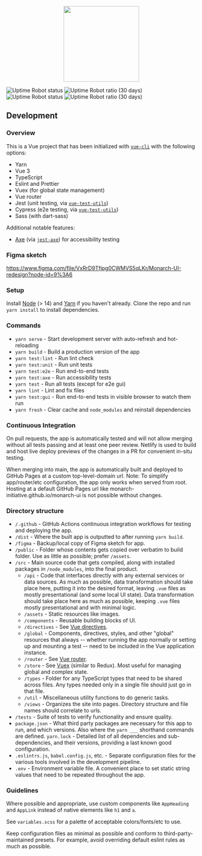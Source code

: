 <p align="center"><img src="https://user-images.githubusercontent.com/8326331/133301616-504b30a2-a015-4de8-b611-60539f133cfc.png" height="200px" /></p>

![Uptime Robot status](https://img.shields.io/uptimerobot/status/m789510441-3925163e68cf6a3e0c57dc6c?label=website%20status) ![Uptime Robot ratio (30 days)](https://img.shields.io/uptimerobot/ratio/m789510441-3925163e68cf6a3e0c57dc6c?label=website%20uptime%20ratio) ![Uptime Robot status](https://img.shields.io/uptimerobot/status/m789510547-1aca51572498527e9d4b9966?label=API%20status) ![Uptime Robot ratio (30 days)](https://img.shields.io/uptimerobot/ratio/m789510547-1aca51572498527e9d4b9966?label=API%20uptime%20ratio)

## Development

### Overview

This is a Vue project that has been initialized with [`vue-cli`](https://cli.vuejs.org/) with the following options:

- Yarn
- Vue 3
- TypeScript
- Eslint and Prettier
- Vuex (for global state management)
- Vue router
- Jest (unit testing, via [`vue-test-utils`](https://next.vue-test-utils.vuejs.org/guide/))
- Cypress (e2e testing, via [`vue-test-utils`](https://next.vue-test-utils.vuejs.org/guide/))
- Sass (with dart-sass)

Additional notable features:

- [Axe](https://www.deque.com/axe/) (via [`jest-axe`](https://github.com/nickcolley/jest-axe)) for accessibility testing

### Figma sketch

https://www.figma.com/file/VxRrD9Tfjpg0CWMVS5qLKr/Monarch-UI-redesign?node-id=9%3A6

### Setup

Install [Node](https://nodejs.org/) (> 14) and [Yarn](https://yarnpkg.com/) if you haven't already.
Clone the repo and run `yarn install` to install dependencies.

### Commands

- `yarn serve` - Start development server with auto-refresh and hot-reloading
- `yarn build` - Build a production version of the app
- `yarn test:lint` - Run lint check
- `yarn test:unit` - Run unit tests
- `yarn test:e2e` - Run end-to-end tests
- `yarn test:axe` - Run accessibility tests
- `yarn test` - Run all tests (except for e2e gui)
- `yarn lint` - Lint and fix files
- `yarn test:gui` - Run end-to-end tests in visible browser to watch them run
- `yarn fresh` - Clear cache and `node_modules` and reinstall dependencies

### Continuous Integration

On pull requests, the app is automatically tested and will not allow merging without all tests passing and at least one peer review.
Netlify is used to build and host live deploy previews of the changes in a PR for convenient in-situ testing.

When merging into main, the app is automatically built and deployed to GitHub Pages at a custom top-level-domain url.
Note: To simplify app/router/etc configuration, the app only works when served from root.
Hosting at a default GitHub Pages url like monarch-initiative.github.io/monarch-ui is not possible without changes.

### Directory structure

- `/.github` - GitHub Actions continuous integration workflows for testing and deploying the app.
- `/dist` - Where the built app is outputted to after running `yarn build`.
- `/figma` - Backup/local copy of Figma sketch for app.
- `/public` - Folder whose contents gets copied over verbatim to build folder.
  Use as little as possible; prefer `/assets`.
- `/src` - Main source code that gets compiled, along with installed packages in `/node_modules`, into the final product.
  - `/api` - Code that interfaces directly with any external services or data sources.
    As much as possible, data transformation should take place here, putting it into the desired format, leaving `.vue` files as mostly presentational (and some local UI state).
    Data transformation should take place here as much as possible, keeping `.vue` files mostly presentational and with minimal logic.
  - `/assets` - Static resources like images.
  - `/components` - Reusable building blocks of UI.
  - `/directives` - See [Vue directives](https://v3.vuejs.org/guide/custom-directive.html#custom-directives).
  - `/global` - Components, directives, styles, and other "global" resources that always -- whether running the app normally or setting up and mounting a test -- need to be included in the Vue application instance.
  - `/router` - See [Vue router](https://router.vuejs.org/).
  - `/store` - See [Vuex](https://vuex.vuejs.org/) (similar to Redux).
    Most useful for managing global and complex state.
  - `/types` - Folder for any TypeScript types that need to be shared across files.
    Any types needed only in a single file should just go in that file.
  - `/util` - Miscellaneous utility functions to do generic tasks.
  - `/views` - Organizes the site into pages.
    Directory structure and file names should correlate to urls.
- `/tests` - Suite of tests to verify functionality and ensure quality.
- `package.json` - What third party packages are necessary for this app to run, and which versions.
  Also where the `yarn ___` shorthand commands are defined.
  `yarn.lock` - Detailed list of all dependencies and sub-dependencies, and their versions, providing a last known good configuration.
- `.eslintrs.js`, `babel.config.js`, etc. - Separate configuration files for the various tools involved in the development pipeline.
- `.env` - Environment variable file.
  A convenient place to set static string values that need to be repeated throughout the app.

### Guidelines

Where possible and appropriate, use custom components like `AppHeading` and `AppLink` instead of native elements like `h1` and `a`.

See `variables.scss` for a palette of acceptable colors/fonts/etc to use.

Keep configuration files as minimal as possible and conform to third-party-maintained presets.
For example, avoid overriding default eslint rules as much as possible.
